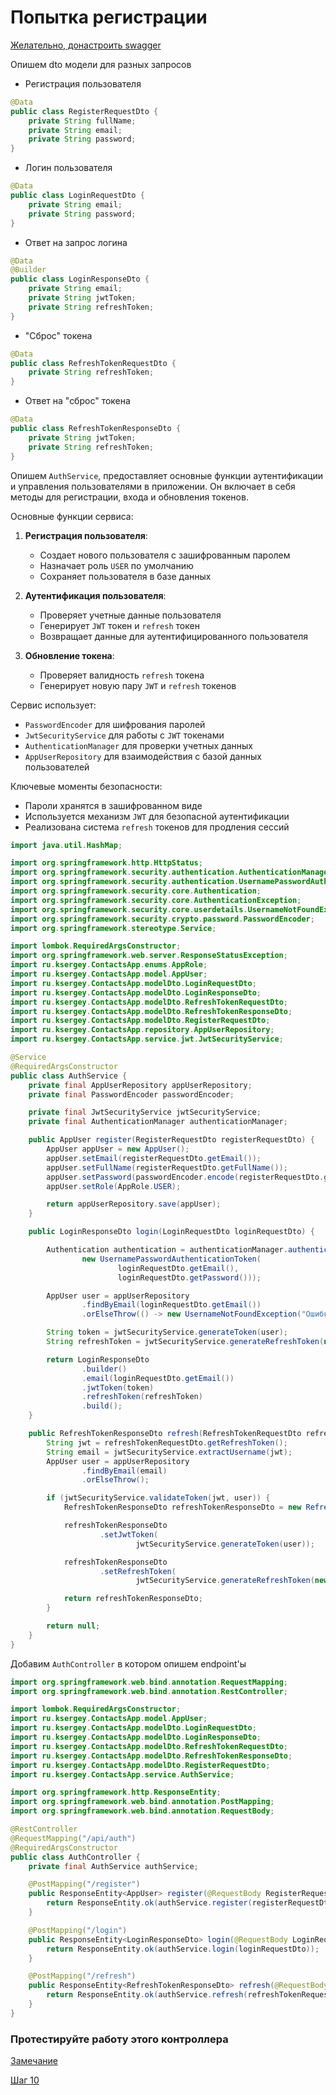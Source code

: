 # Попытка регистрации

[Желательно, донастроить swagger](./step-09-swagger.md)

Опишем dto модели для разных запросов

- Регистрация пользователя

```java
@Data
public class RegisterRequestDto {
    private String fullName;
    private String email;
    private String password;
}
```

- Логин пользователя

```java
@Data
public class LoginRequestDto {
    private String email;
    private String password;
}
```

- Ответ на запрос логина

```java
@Data
@Builder
public class LoginResponseDto {
    private String email;
    private String jwtToken;
    private String refreshToken;
}
```

- "Сброс" токена

```java
@Data
public class RefreshTokenRequestDto {
    private String refreshToken;
}
```

- Ответ на "сброс" токена
```java
@Data
public class RefreshTokenResponseDto {
    private String jwtToken;
    private String refreshToken;
}
```

Опишем `AuthService`, предоставляет основные функции аутентификации и управления пользователями в приложении. Он включает в себя методы для регистрации, входа и обновления токенов.

Основные функции сервиса:

1. **Регистрация пользователя**:
   - Создает нового пользователя с зашифрованным паролем
   - Назначает роль `USER` по умолчанию
   - Сохраняет пользователя в базе данных

2. **Аутентификация пользователя**:
   - Проверяет учетные данные пользователя
   - Генерирует `JWT` токен и `refresh` токен
   - Возвращает данные для аутентифицированного пользователя

3. **Обновление токена**:
   - Проверяет валидность `refresh` токена
   - Генерирует новую пару `JWT` и `refresh` токенов

Сервис использует:
- `PasswordEncoder` для шифрования паролей
- `JwtSecurityService` для работы с `JWT` токенами
- `AuthenticationManager` для проверки учетных данных
- `AppUserRepository` для взаимодействия с базой данных пользователей

Ключевые моменты безопасности:
- Пароли хранятся в зашифрованном виде
- Используется механизм `JWT` для безопасной аутентификации
- Реализована система `refresh` токенов для продления сессий

```java
import java.util.HashMap;

import org.springframework.http.HttpStatus;
import org.springframework.security.authentication.AuthenticationManager;
import org.springframework.security.authentication.UsernamePasswordAuthenticationToken;
import org.springframework.security.core.Authentication;
import org.springframework.security.core.AuthenticationException;
import org.springframework.security.core.userdetails.UsernameNotFoundException;
import org.springframework.security.crypto.password.PasswordEncoder;
import org.springframework.stereotype.Service;

import lombok.RequiredArgsConstructor;
import org.springframework.web.server.ResponseStatusException;
import ru.ksergey.ContactsApp.enums.AppRole;
import ru.ksergey.ContactsApp.model.AppUser;
import ru.ksergey.ContactsApp.modelDto.LoginRequestDto;
import ru.ksergey.ContactsApp.modelDto.LoginResponseDto;
import ru.ksergey.ContactsApp.modelDto.RefreshTokenRequestDto;
import ru.ksergey.ContactsApp.modelDto.RefreshTokenResponseDto;
import ru.ksergey.ContactsApp.modelDto.RegisterRequestDto;
import ru.ksergey.ContactsApp.repository.AppUserRepository;
import ru.ksergey.ContactsApp.service.jwt.JwtSecurityService;

@Service
@RequiredArgsConstructor
public class AuthService {
    private final AppUserRepository appUserRepository;
    private final PasswordEncoder passwordEncoder;

    private final JwtSecurityService jwtSecurityService;
    private final AuthenticationManager authenticationManager;

    public AppUser register(RegisterRequestDto registerRequestDto) {
        AppUser appUser = new AppUser();
        appUser.setEmail(registerRequestDto.getEmail());
        appUser.setFullName(registerRequestDto.getFullName());
        appUser.setPassword(passwordEncoder.encode(registerRequestDto.getPassword()));
        appUser.setRole(AppRole.USER);

        return appUserRepository.save(appUser);
    }

    public LoginResponseDto login(LoginRequestDto loginRequestDto) {

        Authentication authentication = authenticationManager.authenticate(
                new UsernamePasswordAuthenticationToken(
                        loginRequestDto.getEmail(),
                        loginRequestDto.getPassword()));

        AppUser user = appUserRepository
                .findByEmail(loginRequestDto.getEmail())
                .orElseThrow(() -> new UsernameNotFoundException("Ошибка"));

        String token = jwtSecurityService.generateToken(user);
        String refreshToken = jwtSecurityService.generateRefreshToken(new HashMap<>(), user);

        return LoginResponseDto
                .builder()
                .email(loginRequestDto.getEmail())
                .jwtToken(token)
                .refreshToken(refreshToken)
                .build();
    }

    public RefreshTokenResponseDto refresh(RefreshTokenRequestDto refreshTokenRequestDto) {
        String jwt = refreshTokenRequestDto.getRefreshToken();
        String email = jwtSecurityService.extractUsername(jwt);
        AppUser user = appUserRepository
                .findByEmail(email)
                .orElseThrow();

        if (jwtSecurityService.validateToken(jwt, user)) {
            RefreshTokenResponseDto refreshTokenResponseDto = new RefreshTokenResponseDto();

            refreshTokenResponseDto
                    .setJwtToken(
                            jwtSecurityService.generateToken(user));

            refreshTokenResponseDto
                    .setRefreshToken(
                            jwtSecurityService.generateRefreshToken(new HashMap<>(), user));

            return refreshTokenResponseDto;
        }

        return null;
    }
}

```

Добавим `AuthController` в котором опишем endpoint'ы

```java
import org.springframework.web.bind.annotation.RequestMapping;
import org.springframework.web.bind.annotation.RestController;

import lombok.RequiredArgsConstructor;
import ru.ksergey.ContactsApp.model.AppUser;
import ru.ksergey.ContactsApp.modelDto.LoginRequestDto;
import ru.ksergey.ContactsApp.modelDto.LoginResponseDto;
import ru.ksergey.ContactsApp.modelDto.RefreshTokenRequestDto;
import ru.ksergey.ContactsApp.modelDto.RefreshTokenResponseDto;
import ru.ksergey.ContactsApp.modelDto.RegisterRequestDto;
import ru.ksergey.ContactsApp.service.AuthService;

import org.springframework.http.ResponseEntity;
import org.springframework.web.bind.annotation.PostMapping;
import org.springframework.web.bind.annotation.RequestBody;

@RestController
@RequestMapping("/api/auth")
@RequiredArgsConstructor
public class AuthController {
    private final AuthService authService;

    @PostMapping("/register")
    public ResponseEntity<AppUser> register(@RequestBody RegisterRequestDto registerRequestDto) {
        return ResponseEntity.ok(authService.register(registerRequestDto));
    }

    @PostMapping("/login")
    public ResponseEntity<LoginResponseDto> login(@RequestBody LoginRequestDto loginRequestDto) {
        return ResponseEntity.ok(authService.login(loginRequestDto));
    }

    @PostMapping("/refresh")
    public ResponseEntity<RefreshTokenResponseDto> refresh(@RequestBody RefreshTokenRequestDto refreshTokenRequestDto) {
        return ResponseEntity.ok(authService.refresh(refreshTokenRequestDto));
    }
}
```

### Протестируйте работу этого контроллера

[Замечание](./step-09-comment.md)

[Шаг 10](./step-10.md)
